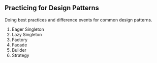 ## Practicing for Design Patterns

Doing best practices and difference events for common design patterns.

1. Eager Singleton
2. Lazy Singleton
3. Factory
4. Facade
5. Builder
6. Strategy
